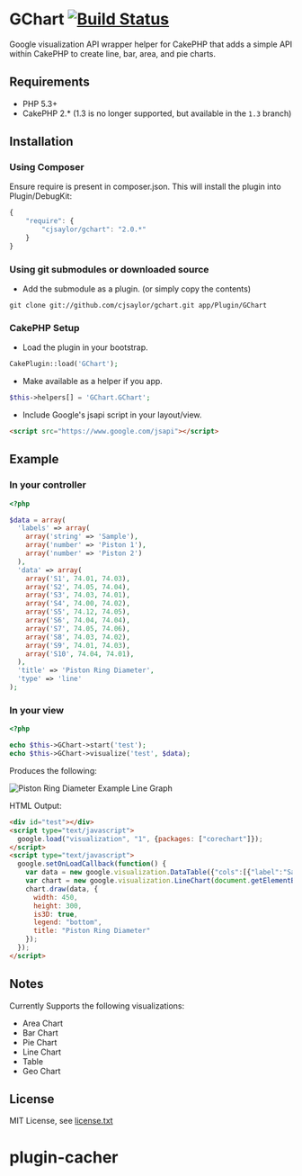 # GChart [![Build Status](https://travis-ci.org/cjsaylor/gchart.png)](https://travis-ci.org/cjsaylor/gchart)

Google visualization API wrapper helper for CakePHP that adds a simple API within CakePHP to create line, bar, area, and pie charts.

## Requirements

* PHP 5.3+
* CakePHP 2.* (1.3 is no longer supported, but available in the `1.3` branch)

## Installation

### Using Composer

Ensure require is present in composer.json. This will install the plugin into Plugin/DebugKit:

```javascript
{
    "require": {
        "cjsaylor/gchart": "2.0.*"
    }
}
```

### Using git submodules or downloaded source

* Add the submodule as a plugin. (or simply copy the contents)

`git clone git://github.com/cjsaylor/gchart.git app/Plugin/GChart`

### CakePHP Setup

* Load the plugin in your bootstrap.

```php
CakePlugin::load('GChart');
```

* Make available as a helper if you app.

```php
$this->helpers[] = 'GChart.GChart';
```

* Include Google's jsapi script in your layout/view.

```html
<script src="https://www.google.com/jsapi"></script>
```

## Example

### In your controller

```php
<?php

$data = array(
  'labels' => array(
    array('string' => 'Sample'),
    array('number' => 'Piston 1'),
    array('number' => 'Piston 2')
  ),
  'data' => array(
    array('S1', 74.01, 74.03),
    array('S2', 74.05, 74.04),
    array('S3', 74.03, 74.01),
    array('S4', 74.00, 74.02),
    array('S5', 74.12, 74.05),
    array('S6', 74.04, 74.04),
    array('S7', 74.05, 74.06),
    array('S8', 74.03, 74.02),
    array('S9', 74.01, 74.03),
    array('S10', 74.04, 74.01),
  ),
  'title' => 'Piston Ring Diameter',
  'type' => 'line'
);
```

### In your view

```php
<?php

echo $this->GChart->start('test');
echo $this->GChart->visualize('test', $data);
```

Produces the following:

![Piston Ring Diameter Example Line Graph](http://assets.chris-saylor.com/img/g_chart_example1.png "Line Chart Example")

HTML Output:

```html
<div id="test"></div>
<script type="text/javascript">
  google.load("visualization", "1", {packages: ["corechart"]});
</script>
<script type="text/javascript">
  google.setOnLoadCallback(function() {
    var data = new google.visualization.DataTable({"cols":[{"label":"Sample","type":"string"},{"label":"Piston 1","type":"number"},{"label":"Piston 2","type":"number"}],"rows":[{"c":[{"v":"S1"},{"v":74.01},{"v":74.03}]},{"c":[{"v":"S2"},{"v":74.05},{"v":74.04}]},{"c":[{"v":"S3"},{"v":74.03},{"v":74.01}]},{"c":[{"v":"S4"},{"v":74},{"v":74.02}]},{"c":[{"v":"S5"},{"v":74.12},{"v":74.05}]},{"c":[{"v":"S6"},{"v":74.04},{"v":74.04}]},{"c":[{"v":"S7"},{"v":74.05},{"v":74.06}]},{"c":[{"v":"S8"},{"v":74.03},{"v":74.02}]},{"c":[{"v":"S9"},{"v":74.01},{"v":74.03}]},{"c":[{"v":"S10"},{"v":74.04},{"v":74.01}]}]});
    var chart = new google.visualization.LineChart(document.getElementById("test"));
    chart.draw(data, {
      width: 450,
      height: 300,
      is3D: true,
      legend: "bottom",
      title: "Piston Ring Diameter"
    });
  });
</script>
```

## Notes

Currently Supports the following visualizations:

- Area Chart
- Bar Chart
- Pie Chart
- Line Chart
- Table
- Geo Chart

## License

MIT License, see [license.txt](license.txt)

# plugin-cacher
